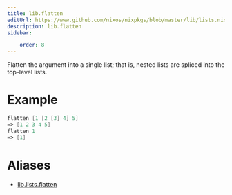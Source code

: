 ```yaml
---
title: lib.flatten
editUrl: https://www.github.com/nixos/nixpkgs/blob/master/lib/lists.nix#L205C13
description: lib.flatten
sidebar:

    order: 8
---
```


Flatten the argument into a single list; that is, nested lists are
spliced into the top-level lists.

# Example

```nix
flatten [1 [2 [3] 4] 5]
=> [1 2 3 4 5]
flatten 1
=> [1]
```


# Aliases

- [lib.lists.flatten](/nix-doc-comments/reference/lib/lists/lib-lists-flatten)


